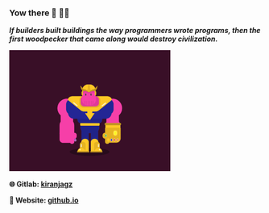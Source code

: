 ### Yow there 👋 :guardsman:

<!--
**kiranjagz/kiranjagz** is a ✨ _special_ ✨ repository because its `README.md` (this file) appears on your GitHub profile.

Here are some ideas to get you started:

- 🔭 I’m currently working on ...
- 🌱 I’m currently learning ...
- 👯 I’m looking to collaborate on ...
- 🤔 I’m looking for help with ...
- 💬 Ask me about ...
- 📫 How to reach me: ...
- 😄 Pronouns: ...
- ⚡ Fun fact: ...
-->

<strong><i>If builders built buildings the way programmers wrote programs, then the first woodpecker that came along would destroy civilization.</i></strong>

![Alt text](thanos_dance_2.gif)

<strong>🌐 Gitlab:  [kiranjagz](https://gitlab.com/kiranjagz)</strong>

<strong>:link: Website: [github.io](https://kiranjagz.github.io/)</strong>
